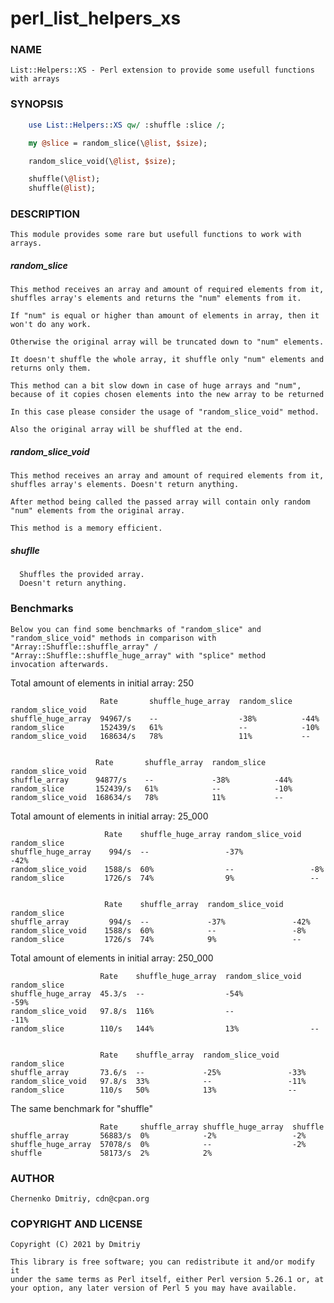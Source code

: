 # perl_list_helpers_xs

### NAME
    List::Helpers::XS - Perl extension to provide some usefull functions with arrays

### SYNOPSIS

```perl
    use List::Helpers::XS qw/ :shuffle :slice /;

    my @slice = random_slice(\@list, $size);

    random_slice_void(\@list, $size);

    shuffle(\@list);
    shuffle(@list);
```

### DESCRIPTION
    This module provides some rare but usefull functions to work with
    arrays.

##### random_slice
    This method receives an array and amount of required elements from it,
    shuffles array's elements and returns the "num" elements from it.

    If "num" is equal or higher than amount of elements in array, then it
    won't do any work.

    Otherwise the original array will be truncated down to "num" elements.

    It doesn't shuffle the whole array, it shuffle only "num" elements and
    returns only them.

    This method can a bit slow down in case of huge arrays and "num",
    because of it copies chosen elements into the new array to be returned

    In this case please consider the usage of "random_slice_void" method.

    Also the original array will be shuffled at the end.

##### random_slice_void
    This method receives an array and amount of required elements from it,
    shuffles array's elements. Doesn't return anything.

    After method being called the passed array will contain only random
    "num" elements from the original array.

    This method is a memory efficient.

##### shuflle
      Shuffles the provided array.
      Doesn't return anything.

### Benchmarks
    Below you can find some benchmarks of "random_slice" and
    "random_slice_void" methods in comparison with
    "Array::Shuffle::shuffle_array" /
    "Array::Shuffle::shuffle_huge_array" with "splice" method
    invocation afterwards.

Total amount of elements in initial array: 250
```
                    Rate       shuffle_huge_array  random_slice  random_slice_void
shuffle_huge_array  94967/s    --                  -38%          -44%
random_slice        152439/s   61%                 --            -10%
random_slice_void   168634/s   78%                 11%           --
 
 
                   Rate       shuffle_array  random_slice  random_slice_void
shuffle_array      94877/s    --             -38%          -44%
random_slice       152439/s   61%            --            -10%
random_slice_void  168634/s   78%            11%           --
```

Total amount of elements in initial array: 25_000

```
                     Rate    shuffle_huge_array random_slice_void  random_slice
shuffle_huge_array    994/s  --                 -37%               -42%
random_slice_void    1588/s  60%                --                 -8%
random_slice         1726/s  74%                9%                 --
 
 
                     Rate    shuffle_array  random_slice_void  random_slice
shuffle_array         994/s  --             -37%               -42%
random_slice_void    1588/s  60%            --                 -8%
random_slice         1726/s  74%            9%                 --
```

Total amount of elements in initial array: 250_000

```
                    Rate    shuffle_huge_array  random_slice_void  random_slice
shuffle_huge_array  45.3/s  --                  -54%               -59%
random_slice_void   97.8/s  116%                --                 -11%
random_slice        110/s   144%                13%                --
 
 
                    Rate    shuffle_array  random_slice_void  random_slice
shuffle_array       73.6/s  --             -25%               -33%
random_slice_void   97.8/s  33%            --                 -11%
random_slice        110/s   50%            13%                --
```

The same benchmark for "shuffle"

```
                    Rate     shuffle_array shuffle_huge_array  shuffle
shuffle_array       56883/s  0%            -2%                 -2%
shuffle_huge_array  57078/s  0%            --                  -2%
shuffle             58173/s  2%            2%  
```

### AUTHOR
    Chernenko Dmitriy, cdn@cpan.org

### COPYRIGHT AND LICENSE
    Copyright (C) 2021 by Dmitriy

    This library is free software; you can redistribute it and/or modify it
    under the same terms as Perl itself, either Perl version 5.26.1 or, at
    your option, any later version of Perl 5 you may have available.
